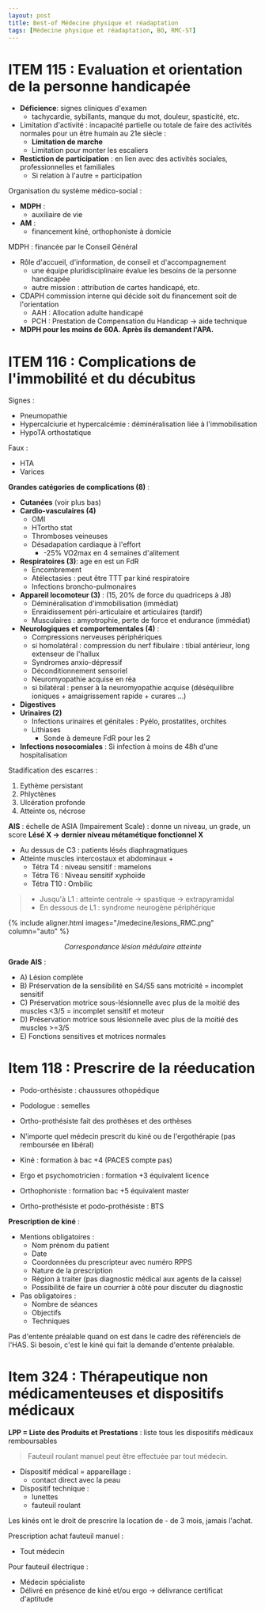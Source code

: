 ```yaml
---
layout: post
title: Best-of Médecine physique et réadaptation
tags: [Médecine physique et réadaptation, BO, RMC-ST]
---
```


# ITEM 115 : Evaluation et orientation de la personne handicapée

- **Déficience**: signes cliniques d'examen
  - tachycardie, sybillants, manque du mot, douleur, spasticité, etc.
- Limitation d'activité : incapacité partielle ou totale de faire des activités normales pour un être humain au 21e siècle :
  - **Limitation de marche**
  - Limitation pour monter les escaliers
- **Restiction de participation** : en lien avec des activités sociales, professionnelles et familiales
  - Si relation à l'autre = participation

Organisation du système médico-social :
- **MDPH** :
  - auxiliaire de vie
- **AM** :
  - financement kiné, orthophoniste à domicie

MDPH : financée par le Conseil Général
- Rôle d'accueil, d'information, de conseil et d'accompagnement
  - une équipe pluridisciplinaire évalue les besoins de la personne handicapée
  - autre mission : attribution de cartes handicapé, etc.
- CDAPH commission interne qui décide soit du financement soit de l'orientation
  - AAH : Allocation adulte handicapé
  - PCH : Prestation de Compensation du Handicap -> aide technique
- **MDPH pour les moins de 60A. Après ils demandent l'APA.**


# ITEM 116 : Complications de l'immobilité et du décubitus

Signes :
- Pneumopathie
- Hypercalciurie et hypercalcémie : déminéralisation liée à l'immobilisation
- HypoTA orthostatique

Faux :
- HTA
- Varices

**Grandes catégories de complications (8)** :
- **Cutanées** (voir plus bas)
- **Cardio-vasculaires (4)**
  - OMI
  - HTortho stat
  - Thromboses veineuses
  - Désadapation cardiaque à l'effort
    - -25% VO2max en 4 semaines d'alitement
- **Respiratoires (3)**: age en est un FdR
  - Encombrement
  - Atélectasies : peut être TTT par kiné respiratoire
  - Infections broncho-pulmonaires
- **Appareil locomoteur (3)** : (15, 20% de force du quadriceps à J8)
  - Déminéralisation d'immobilisation (immédiat)
  - Enraidissement péri-articulaire et articulaires (tardif)
  - Musculaires : amyotrophie, perte de force et endurance (immédiat)
- **Neurologiques et comportementales (4)** :
   - Compressions nerveuses périphériques
    - si homolatéral : compression du nerf fibulaire : tibial antérieur, long extenseur de l'hallux
   - Syndromes anxio-dépressif
   - Déconditionnement sensoriel
   - Neuromyopathie acquise en réa
    - si bilatéral : penser à la neuromyopathie acquise (déséquilibre ioniques + amaigrissement rapide + curares ...)
- **Digestives**
- **Urinaires (2)**
  - Infections urinaires et génitales : Pyélo, prostatites, orchites
  - Lithiases
    - Sonde à demeure FdR pour les 2
- **Infections nosocomiales** : Si infection à moins de 48h d'une hospitalisation

Stadification des escarres :
1. Eythème persistant
2. Phlyctènes
3. Ulcération profonde
4. Atteinte os, nécrose

**AIS** : échelle de ASIA (Impairement Scale) : donne un niveau, un grade, un score
**Lésé X -> dernier niveau métamétique fonctionnel X**
- Au dessus de C3 : patients lésés diaphragmatiques
- Atteinte muscles intercostaux et abdominaux +
  - Tétra T4 : niveau sensitif : mamelons
  - Tétra T6 : Niveau sensitif xyphoïde  
  - Tétra T10 : Ombilic

> - Jusqu'à L1 : atteinte centrale -> spastique -> extrapyramidal
> - En dessous de L1 : syndrome neurogène périphérique

{% include aligner.html images="/medecine/lesions_RMC.png" column="auto" %}
<p align="center">
  <em>Correspondance lésion médulaire atteinte</em>
</p>

**Grade AIS** :
- A) Lésion complète
- B) Préservation de la sensibilité en S4/S5 sans motricité = incomplet sensitif
- C) Préservation motrice sous-lésionnelle avec plus de la moitié des muscles <3/5 = incomplet sensitif et moteur
- D) Préservation motrice sous lésionnelle avec plus de la moitié des muscles >=3/5
- E) Fonctions sensitives et motrices normales

# Item 118 : Prescrire de la réeducation

- Podo-orthésiste : chaussures othopédique
- Podologue : semelles
- Ortho-prothésiste fait des prothèses et des orthèses

- N'importe quel médecin prescrit du kiné ou de l'ergothérapie (pas remboursée en libéral)

- Kiné : formation à bac +4 (PACES compte pas)
- Ergo et psychomotricien : formation +3 équivalent licence
- Orthophoniste : formation bac +5 équivalent master
- Ortho-prothésiste et podo-prothésiste : BTS

**Prescription de kiné** :
- Mentions obligatoires :
  - Nom prénom du patient
  - Date
  - Coordonnées du prescripteur avec numéro RPPS
  - Nature de la prescription
  - Région à traiter (pas diagnostic médical aux agents de la caisse)
  - Possibilité de faire un courrier à côté pour discuter du diagnostic
- Pas obligatoires :
  - Nombre de séances
  - Objectifs
  - Techniques

Pas d'entente préalable quand on est dans le cadre des référenciels de l'HAS. Si besoin, c'est le kiné qui fait la demande d'entente préalable.

# Item 324 : Thérapeutique non médicamenteuses et dispositifs médicaux

**LPP = Liste des Produits et Prestations** : liste tous les dispositifs médicaux remboursables

> Fauteuil roulant manuel peut être effectuée par tout médecin.

- Dispositif médical = appareillage :
  - contact direct avec la peau
- Dispositif technique :
  - lunettes
  - fauteuil roulant

Les kinés ont le droit de prescrire la location de - de 3 mois, jamais l'achat.


Prescription achat fauteuil manuel :
- Tout médecin

Pour fauteuil électrique :
- Médecin spécialiste
- Délivré en présence de kiné et/ou ergo -> délivrance certificat d'aptitude
